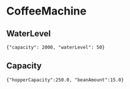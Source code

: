 # CoffeeMachine #

## WaterLevel ##
```
{"capacity": 2000, "waterLevel": 50}
```

## Capacity ##
```
{"hopperCapacity":250.0, "beanAmount":15.0}
```